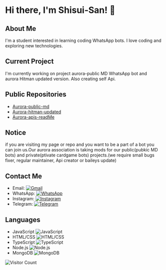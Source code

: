 # Hi there, I'm Shisui-San! 👋

## About Me
I'm a student interested in learning coding WhatsApp bots. I love coding and exploring new technologies.

## Current Project
I'm currently working on project aurora-public MD WhatsApp bot and aurora Hitman updated version. Also creating self Api.

## Public Repositories
- [Aurora-public-md](Link)
- [Aurora-hitman-updated](Link)
- [Aurora-apis-readMe](Link)

## Notice
if you are visiting my page or repo and you want to be a part of a bot you can join us.Our aurora association is taking mods for our public(pubkic MD bots)  and private(ptivate cardgame bots) projects.(we require small bugs fixer, regular maintainer, Api creator or baileys update) 

## Contact Me
- Email: [![Gmail](https://img.shields.io/badge/-Gmail-white)](mailto:banerjeetrisit161@gmail.com)
- WhatsApp: [![WhatsApp](https://img.shields.io/badge/-WhatsApp-brightgreen)](https://wa.me/+918961331275)
- Instagram: [![Instagram](https://img.shields.io/badge/Instagram-itz_uchihashisui-red)](https://www.instagram.com/itz_uchihashisui?igshid=ZGUzMzM3NWJiOQ==)
- Telegram: [![Telegram](https://img.shields.io/badge/Telegram-YourTelegramUsername-blue)](https://t.me/YourTelegramUsername)

## Languages
- JavaScript ![JavaScript](https://img.shields.io/badge/-JavaScript-yellow)
- HTML/CSS ![HTML/CSS](https://img.shields.io/badge/-HTML%2FCSS-orange)
- TypeScript ![TypeScript](https://img.shields.io/badge/-TypeScript-blue)
- Node.js ![Node.js](https://img.shields.io/badge/-Node.js-green)
- MongoDB ![MongoDB](https://img.shields.io/badge/-MongoDB-brightgreen)

![Visitor Count](https://profile-counter.glitch.me/{Kingshisui00}/count.svg)
